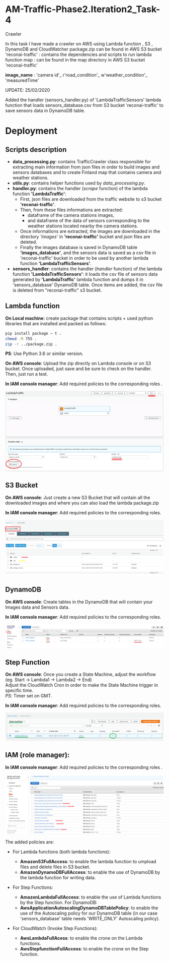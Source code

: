 # AM-Traffic-Phase2.Iteration2_Task-4
Crawler

In this task I have made a crawler on AWS using Lambda function , S3 , DynamoDB and CloudWatcher package.zip can be found in AWS S3 bucket 'reconai-traffic' : contains the dependencies and scripts to run lambda function map : can be found in the map directory in AWS S3 bucket 'reconai-traffic'

**image_name** : 'camera id'_ r'road_condition'_ w'weather_condition'_ 'measuredTime'

UPDATE: 25/02/2020

Added the handler (sensors_handler.py) of 'LambdaTrafficSensors' lambda function that loads sensors_database.csv from S3 bucket 'reconai-traffic' to save sensors data in DynamoDB table.

# Deployment
## Scripts description
* **data_processing.py**: contains TrafficCrawler class responsible for extracting main information from json files in order to build images and sensors databases and to create Finland map that contains camera and weather stations.
* **utils.py**: contains helper functions used by *data_processing.py*.
* **handler.py**:  contains the handler (*scrape* function) of the lambda function **'LambdaTraffic'**:
  * First, json files are downloaded from the traffic website to s3 bucket **'reconai-traffic'**. 
  * Then, from these files informations are extracted: 
  	* dataframe of the camera stations images,
  	* and dataframe of the data of sensors corresponding to the weather stations located nearby the camera stations.
  * Once informations are extracted, the images are downloaded in the directory *'images'* in **'reconai-traffic'** bucket and json files are deleted.
  * Finally the images database is saved in DynamoDB table **'images_database'**, 
  and the sensors data is saved as a csv file in 'reconai-traffic' bucket in order to be used by another lambda function **'LambdaTrafficSensors'**.
 * **sensors_handler**: contains the handler (*handler* function) of the lambda function **'LambdaTrafficSensors'**:
	it loads the csv file of sensors data generated by **'LambdaTraffic'** lambda function and dumps it in 'sensors_database' DynamoDB table. Once items are added, the csv file is deleted from "reconai-traffic" s3 bucket.
## Lambda function
**On Local machine**: create package that contains scripts + used python libraries that are installed and packed as follows:

```sh
pip install package – t .
chmod -R 755 .
zip -r ../package.zip .
```
**PS**: Use Python 3.6 or similar version.

**On AWS console**: Upload the zip directly on Lambda console or on S3 bucket. Once uploaded, just save and be sure to check on the handler. Then, just run a test.

**In IAM console manager**: Add required policies to the corresponding roles .
<p align="center">
  <img src="figures/lambda.png">
</p>

## S3 Bucket
**On AWS console**: Just create a new S3 Bucket that will contain all the downloaded images and where you can also load the lambda package.zip

**In IAM console manager**: Add required policies to the corresponding roles.
<p align="center">
  <img src="figures/s3.png">
</p>

## DynamoDB
**On AWS console**: Create tables in the DynamoDB that will contain your Images data and Sensors data.

**In IAM console manager**: Add required policies to the corresponding roles.
<p align="center">
  <img src="figures/DynamoDB.png">
</p>

## Step Function
**On AWS console**: Once you create a State Machine, adjust the workflow 
(eg. Start -> Lambda1 -> Lambda2 -> End)<br/>
Adjust the CloudWatch Cron in order to make the State Machine trigger in specific time.<br/>
*PS*: Timer set on GMT.

**In IAM console manager**: Add required policies to the corresponding roles.
<p align="center">
  <img src="figures/stepFunctions.png">
</p>

## IAM (role manager):
**In IAM console manager**: Add required policies to the corresponding roles .
<p align="center">
  <img src="figures/iam.png">
</p>
The added policies are:

* For Lambda functions (both lambda functions):
	* **AmazonS3FullAccess**: to enable the lambda function to umpload files and delete files in S3 bucket.
	* **AmazonDynamoDBFullAccess**: to enable the use of DynamoDB by the lambda function for writing data.

* For Step Functions:
	* **AmazonLambdaFullAccess**: to enable the use of Lambda functions by the Step function.
For DynamoDB:
	* **AwsApplicationAutoscalingDynamoDBTablePolicy**:  to enable the use of the Autoscaling policy for our DynamoDB table (in our case 'sensors_database' table needs 'WRITE_ONLY' Autoscaling policy).

* For CloudWatch (Invoke Step Functions):
	* **AwsLambdaFullAcess**: to enable the crone on the Lambda functions.
	* **AwsStepfunctionFullAccess**: to enable the crone on the Step function.
